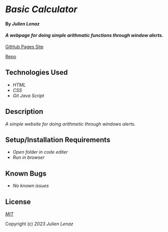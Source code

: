 # _Basic Calculator_

#### By _**Julien Lenaz**_

#### _A webpage for doing simple arithmatic functions through window alerts._

[GitHub Pages Site](https://julienlen.github.io/calculator)

[Repo](https://github.com/julienlen/calculator) 

## Technologies Used

* _HTML_
* _CSS_
* _Git_
_Java Script_

## Description

_A simple website for doing arithmetic through windows alerts._

## Setup/Installation Requirements

* _Open folder in code editer_
* _Run in browser_


## Known Bugs

* _No known issues_

## License

_[MIT](https://choosealicense.com/licenses/mit/)_

Copyright (c) _2023_ _Julien Lenaz_ 

